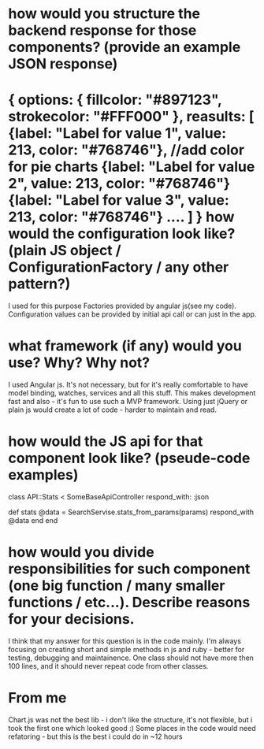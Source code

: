 how would you structure the backend response for those components? (provide an example JSON response)
=====================================================================================================

{
  options: {
    fillcolor: "#897123",
    strokecolor: "#FFF000"
  },
  reasults: [
    {label: "Label for value 1", value: 213, color: "#768746"}, //add color for pie charts
    {label: "Label for value 2", value: 213, color: "#768746"}
    {label: "Label for value 3", value: 213, color: "#768746"}
    ....
  ]
}
how would the configuration look like? (plain JS object / ConfigurationFactory / any other pattern?)
====================================================================================================

  I used for this purpose Factories provided by angular js(see my code). Configuration values can be provided by initial api call or can just in the app.

what framework (if any) would you use? Why? Why not?
====================================================

  I used Angular js. It's not necessary, but for it's really comfortable to have model binding, watches, services and all this stuff. This makes development fast and also - it's fun to use such a MVP framework. Using just jQuery or plain js would create a lot of code - harder to maintain and read.

how would the JS api for that component look like? (pseude-code examples)
=========================================================================

class API::Stats < SomeBaseApiController
  respond_with: :json

  def stats
    @data = SearchServise.stats_from_params(params)
    respond_with @data
  end
end

how would you divide responsibilities for such component (one big function / many smaller functions / etc...). Describe reasons for your decisions.
===================================================================================================================================================

I think that my answer for this question is in the code mainly. I'm always focusing on creating short and simple methods in js and ruby - better for testing, debugging and maintainence. One class should not have more then 100 lines, and it should never repeat code from other classes. 

From me
=======

Chart.js was not the best lib - i don't like the structure, it's not flexible, but i took the first one which looked good :)
Some places in the code would need refatoring - but this is the best i could do in ~12 hours
